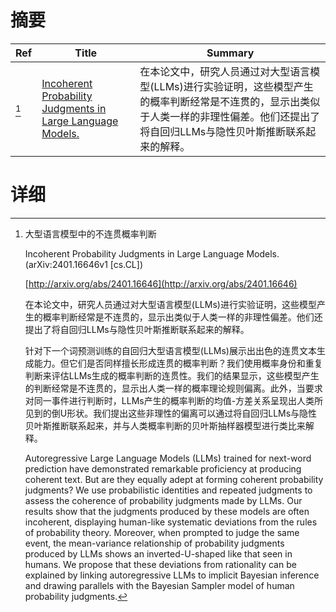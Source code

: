 # 摘要

| Ref | Title | Summary |
| --- | --- | --- |
| [^1] | [Incoherent Probability Judgments in Large Language Models.](http://arxiv.org/abs/2401.16646) | 在本论文中，研究人员通过对大型语言模型(LLMs)进行实验证明，这些模型产生的概率判断经常是不连贯的，显示出类似于人类一样的非理性偏差。他们还提出了将自回归LLMs与隐性贝叶斯推断联系起来的解释。 |

# 详细

[^1]: 大型语言模型中的不连贯概率判断

    Incoherent Probability Judgments in Large Language Models. (arXiv:2401.16646v1 [cs.CL])

    [http://arxiv.org/abs/2401.16646](http://arxiv.org/abs/2401.16646)

    在本论文中，研究人员通过对大型语言模型(LLMs)进行实验证明，这些模型产生的概率判断经常是不连贯的，显示出类似于人类一样的非理性偏差。他们还提出了将自回归LLMs与隐性贝叶斯推断联系起来的解释。

    

    针对下一个词预测训练的自回归大型语言模型(LLMs)展示出出色的连贯文本生成能力。但它们是否同样擅长形成连贯的概率判断？我们使用概率身份和重复判断来评估LLMs生成的概率判断的连贯性。我们的结果显示，这些模型产生的判断经常是不连贯的，显示出人类一样的概率理论规则偏离。此外，当要求对同一事件进行判断时，LLMs产生的概率判断的均值-方差关系呈现出人类所见到的倒U形状。我们提出这些非理性的偏离可以通过将自回归LLMs与隐性贝叶斯推断联系起来，并与人类概率判断的贝叶斯抽样器模型进行类比来解释。

    Autoregressive Large Language Models (LLMs) trained for next-word prediction have demonstrated remarkable proficiency at producing coherent text. But are they equally adept at forming coherent probability judgments? We use probabilistic identities and repeated judgments to assess the coherence of probability judgments made by LLMs. Our results show that the judgments produced by these models are often incoherent, displaying human-like systematic deviations from the rules of probability theory. Moreover, when prompted to judge the same event, the mean-variance relationship of probability judgments produced by LLMs shows an inverted-U-shaped like that seen in humans. We propose that these deviations from rationality can be explained by linking autoregressive LLMs to implicit Bayesian inference and drawing parallels with the Bayesian Sampler model of human probability judgments.
    

